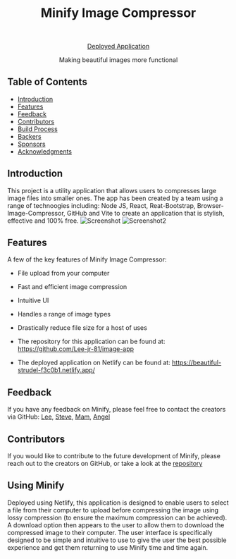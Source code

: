 <h1 align="center"> Minify Image Compressor </h1> <br>
<p align="center">
  <a href="https://beautiful-strudel-f3c0b1.netlify.app/">Deployed Application</a>
</p>

<p align="center">
  Making beautiful images more functional
</p>

<!-- START doctoc generated TOC please keep comment here to allow auto update -->
<!-- DON'T EDIT THIS SECTION, INSTEAD RE-RUN doctoc TO UPDATE -->
## Table of Contents

- [Introduction](#introduction)
- [Features](#features)
- [Feedback](#feedback)
- [Contributors](#contributors)
- [Build Process](#build-process)
- [Backers](#backers-)
- [Sponsors](#sponsors-)
- [Acknowledgments](#acknowledgments)

<!-- END doctoc generated TOC please keep comment here to allow auto update -->

## Introduction

This project is a utility application that allows users to compresses large image files into smaller ones. The app has been created by a team using a range of technoogies including: Node JS, React, Reat-Bootstrap, Browser-Image-Compressor, GitHub and Vite to create an application that is stylish, effective and 100% free.
![Screenshot](https://github.com/Lee-jr-81/image-app/assets/139075699/4433bfbb-220d-48bd-935f-1840e6e8d3bc)
![Screenshot2](https://github.com/Lee-jr-81/image-app/assets/139075699/ba02a720-963f-4212-82a3-dc19a91a9f52)

## Features

A few of the key features of Minify Image Compressor:

* File upload from your computer
* Fast and efficient image compression
* Intuitive UI
* Handles a range of image types
* Drastically reduce file size for a host of uses

* The repository for this application can be found at: https://github.com/Lee-jr-81/image-app
* The deployed application on Netlify can be found at: https://beautiful-strudel-f3c0b1.netlify.app/

## Feedback

If you have any feedback on Minify, please feel free to contact the creators via GitHub: [Lee](https://github.com/Lee-jr-81), [Steve](https://github.com/steve4098), [Mam](https://github.com/Mam-Rahman), [Angel](https://github.com/DrkCM)

## Contributors

If you would like to contribute to the future development of Minify, please reach out to the creators on GitHub, or take a look at the [repository](https://github.com/Lee-jr-81/image-app) 

## Using Minify

Deployed using Netlify, this application is designed to enable users to select a file from their computer to upload before compressing the image using lossy compression (to ensure the maximum compression can be achieved). A download option then appears to the user to allow them to download the compressed image to their computer.
The user interface is specifically designed to be simple and intuitive to use to give the user the best possible experience and get them returning to use Minify time and time again.

